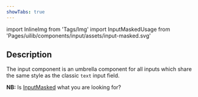 ```yaml
---
showTabs: true
---
```


import InlineImg from 'Tags/Img'
import InputMaskedUsage from 'Pages/uilib/components/input/assets/input-masked.svg'

## Description

The input component is an umbrella component for all inputs which share the same style as the classic `text` input field.

**NB:** Is [InputMasked](/uilib/components/input-masked/) what you are looking for?

<InlineImg src={InputMaskedUsage} caption="Consider using input field with a mask" className="mint-green-12" />
